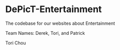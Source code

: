 # DePicT-Entertainment
The codebase for our websites about Entertainment

Team Names: Derek, Tori, and Patrick

Tori Chou